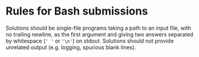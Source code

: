 # Rules for Bash submissions

Solutions should be single-file programs taking a path to an input file, with no trailing newline, as the first argument and giving two answers separated by whitespace (`' '` or `'\n'`) on stdout. Solutions should not provide unrelated output (e.g. logging, spurious blank lines).
